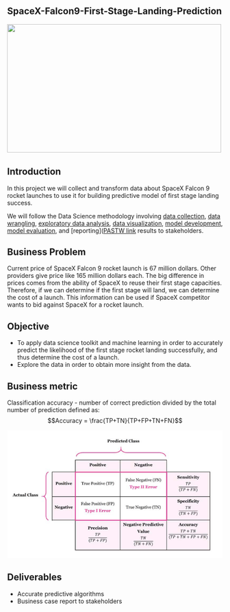 ## SpaceX-Falcon9-First-Stage-Landing-Prediction

<p align="left">
  <img width="500" height="300" src="https://images.squarespace-cdn.com/content/v1/59122c863a0411116f0625a6/1555095344123-3JKAX5M17W0C3YYJQ2GL/giphy+%2874%29.gif?format=500w">
</p>

## Introduction

In this project we will collect and transform data about SpaceX Falcon 9 rocket launches to use it for building predictive model of first stage landing success.

We will follow the Data Science methodology involving [data collection](https://github.com/btvd/SpaceX-Falcon9-First-Stage-Landing-Prediction/blob/master/SpaceX_data-collection-api.ipynb), [data wrangling](https://github.com/btvd/SpaceX-Falcon9-First-Stage-Landing-Prediction/blob/master/SpaceX_Data%20wrangling.ipynb), [exploratory data analysis](https://github.com/btvd/SpaceX-Falcon9-First-Stage-Landing-Prediction/blob/master/SpaceX_eda_sqllite.ipynb), [data visualization](https://github.com/btvd/SpaceX-Falcon9-First-Stage-Landing-Prediction/blob/master/SpaceX_eda-dataviz.ipynb), [model development](https://github.com/btvd/SpaceX-Falcon9-First-Stage-Landing-Prediction/blob/master/SpaceX_Machine%20Learning%20Prediction.ipynb), [model evaluation](https://github.com/btvd/SpaceX-Falcon9-First-Stage-Landing-Prediction/blob/master/SpaceX_Machine%20Learning%20Prediction.ipynb), and [reporting]([PASTW link](https://github.com/btvd/SpaceX-Falcon9-First-Stage-Landing-Prediction/blob/master/RB_ds_capstone-presentation.pdf) results to stakeholders.

## Business Problem

Current price of SpaceX Falcon 9 rocket launch is 67 million dollars. Other providers give price like 165 million dollars each. The big difference in prices comes from the ability of SpaceX to reuse their first stage capacities. Therefore, if we can determine if the first stage will land, we can determine the cost of a launch. This information can be used if SpaceX competitor wants to bid against SpaceX for a rocket launch.

## Objective

- To apply data science toolkit and machine learning in order to accurately predict the likelihood of the first stage rocket landing successfully, and thus determine the cost of a launch.
- Explore the data in order to obtain more insight from the data.

## Business metric
Classification accuracy - number of correct prediction divided by the total number of prediction defined as:
$$Accuracy = \frac{TP+TN}{TP+FP+TN+FN}$$

![Confusion matrix](https://github.com/btvd/SpaceX-Falcon9-First-Stage-Landing-Prediction/blob/master/plots/Confusion%20matrix.PNG)

## Deliverables
- Accurate predictive algorithms
- Business case report to stakeholders
